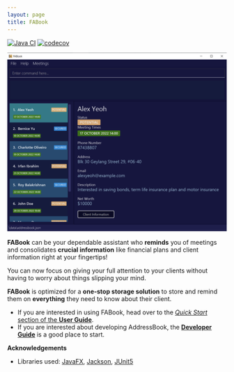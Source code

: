 ```yaml
---
layout: page
title: FABook
---
```


[![Java CI](https://github.com/AY2223S1-CS2103T-T10-2/tp/actions/workflows/gradle.yml/badge.svg?branch=master)](https://github.com/AY2223S1-CS2103T-T10-2/tp/actions/workflows/gradle.yml)
[![codecov](https://codecov.io/gh/AY2223S1-CS2103T-T10-2/tp/branch/master/graph/badge.svg?token=74PQ3HBWNG)](https://codecov.io/gh/AY2223S1-CS2103T-T10-2/tp)

![Ui](images/Ui.png)

**FABook** can be your dependable assistant who **reminds** you of meetings and consolidates **crucial information** like financial plans and client information right at your fingertips! <br>

You can now focus on giving your full attention to your clients without having to worry about things slipping your mind.

**FABook** is optimized for a **one-stop storage solution** to store and remind them on
**everything** they need to know about their client.

* If you are interested in using FABook, head over to the [_Quick Start_ section of the **User Guide**](https://ay2223s1-cs2103t-t10-2.github.io/tp/UserGuide.html).
* If you are interested about developing AddressBook, the [**Developer Guide**](https://ay2223s1-cs2103t-t10-2.github.io/tp/DeveloperGuide.html) is a good place to start.

**Acknowledgements**

* Libraries used: [JavaFX](https://openjfx.io/), [Jackson](https://github.com/FasterXML/jackson), [JUnit5](https://github.com/junit-team/junit5)
